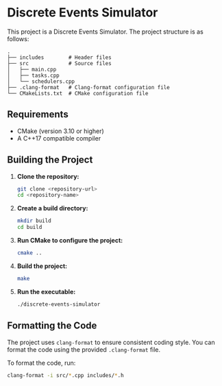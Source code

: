 # Discrete Events Simulator

This project is a Discrete Events Simulator. The project structure is as follows:

```
.
├── includes        # Header files
├── src             # Source files
│   ├── main.cpp
│   ├── tasks.cpp
│   └── schedulers.cpp
├── .clang-format   # Clang-format configuration file
└── CMakeLists.txt  # CMake configuration file
```

## Requirements

- CMake (version 3.10 or higher)
- A C++17 compatible compiler

## Building the Project

1. **Clone the repository:**

    ```sh
    git clone <repository-url>
    cd <repository-name>
    ```

2. **Create a build directory:**

    ```sh
    mkdir build
    cd build
    ```

3. **Run CMake to configure the project:**

    ```sh
    cmake ..
    ```

4. **Build the project:**

    ```sh
    make
    ```

5. **Run the executable:**

    ```sh
    ./discrete-events-simulator
    ```

## Formatting the Code

The project uses `clang-format` to ensure consistent coding style. You can format the code using the provided `.clang-format` file.

To format the code, run:

```sh
clang-format -i src/*.cpp includes/*.h
```

